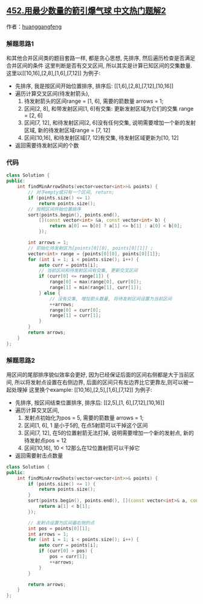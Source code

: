## [452.用最少数量的箭引爆气球 中文热门题解2](https://leetcode.cn/problems/minimum-number-of-arrows-to-burst-balloons/solutions/100000/he-bing-qu-jian-lei-de-ti-mu-du-shi-yi-ge-tao-lu-a)

作者：[huanggangfeng](https://leetcode.cn/u/huanggangfeng)
### 解题思路1
和其他合并区间类的题目套路一样, 都是贪心思想, 先排序, 然后遍历检查是否满足合并区间的条件 
这里判断是否有交叉区间, 所以其实是计算已知区间的交集数量.
这里以[[10,16],[2,8],[1,6],[7,12]] 为例子:

- 先排序, 我是按区间开始位置排序, 排序后: [[1,6],[2,8],[7,12],[10,16]]
- 遍历计算交叉区间(待发射箭头), 
    1. 待发射箭头的区间range = [1, 6], 需要的箭数量 arrows = 1;
    2. 区间[2, 8], 和带发射区间[1, 6]有交集: 更新发射区域为它们的交集 range = [2, 6]
    3. 区间[7, 12], 和待发射区间[2, 6]没有任何交集, 说明需要增加一个新的发射区域, 新的待发射区域range = [7, 12]
    4. 区间[10,16], 和待发射区域[7, 12]有交集, 待发射区域更新为[10, 12]
- 返回需要待发射区间的个数

### 代码
```cpp
class Solution {
public:
    int findMinArrowShots(vector<vector<int>>& points) {
        // 对于empty或只有一个区间, return;
        if (points.size() <= 1)
            return points.size();
        // 按照区间开始位置排序
        sort(points.begin(), points.end(),
            [](const vector<int> &a, const vector<int> b) {
                return a[0] == b[0] ? a[1] <= b[1] : a[0] < b[0];
            });

        int arrows = 1;
        // 初始化待发射区为[points[0][0], points[0][1]] ;
        vector<int> range = {points[0][0], points[0][1]};
        for (int i = 1; i < points.size(); i++) {
            auto curr = points[i];
            // 当前区间和待发射区间有交集, 更新交叉区间
            if (curr[0] <= range[1]) {
                range[0] = max(range[0], curr[0]);
                range[1] = min(range[1], curr[1]);
            } else {
                // 没有交集, 增加箭头数量, 将待发射区间设置为当前区间
                ++arrows;
                range[0] = curr[0];
                range[1] = curr[1];
            }
        }
        return arrows;
    }
};
```

### 解题思路2
用区间的尾部排序貌似效率会更好, 因为已经保证后面的区间右侧都是大于当前区间, 所以将发射点设置在右侧边界, 后面的区间只有左边界比它更靠左,则可以被一起处理掉
这里换个example: [[10,16],[2,5],[1,6],[7,12]] 为例子:

- 先排序, 按区间结束位置排序, 排序后: [[2,5],[1, 6],[7,12],[10,16]]
- 遍历计算交叉区间, 
    1. 发射点初始化为pos = 5, 需要的箭数量 arrows = 1; 
    2. 区间[1, 6],  1 是小于5的, 在点5射箭可以干掉这个区间
    3. 区间[7, 12], 在5的位置射箭无法打掉, 说明需要增加一个新的发射点, 新的待发射点pos = 12
    4. 区间[10,16], 10 < 12那么在12位置射箭可以干掉它
- 返回需要射击点数量
```cpp
class Solution {
public:
    int findMinArrowShots(vector<vector<int>>& points) {
        if (points.size() <= 1) {
            return points.size();
        }
        sort(points.begin(), points.end(), [](const vector<int>& a, const vector<int>& b) {
            return a[1] < b[1];
        });

        // 发射点设置为区间最右侧的点
        int pos = points[0][1];
        int arrows = 1;
        for (int i = 1; i < points.size(); i++) {
            auto curr = points[i];
            if (curr[0] > pos) {
                pos = curr[1];
                ++arrows;
            }
        }

        return arrows;
    }
};
```


